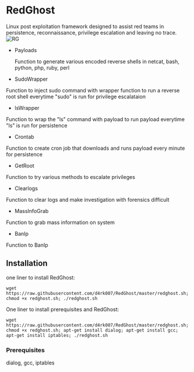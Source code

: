 # RedGhost
Linux post exploitation framework designed to assist red teams in persistence, reconnaissance, privilege escalation and leaving no trace. 
![RG](https://user-images.githubusercontent.com/44454186/61165432-0ac12280-a510-11e9-8a44-191c36d49fe5.PNG)
- Payloads

  Function to generate various encoded reverse shells in
  netcat, bash, python, php, ruby, perl

- SudoWrapper

Function to inject sudo command with wrapper function to run a reverse root shell everytime "sudo" is run for privilege     escalataion

- lsWrapper 

Function to wrap the "ls" command with payload to run payload everytime "ls" is run for persistence


- Crontab

Function to create cron job that downloads and runs payload every minute for persistence


- GetRoot

Function to try various methods to escalate privileges


- Clearlogs

Function to clear logs and make investigation with forensics difficult


- MassInfoGrab

Function to grab mass information on system


- BanIp

Function to BanIp


## Installation

one liner to install RedGhost:
```
wget https://raw.githubusercontent.com/d4rk007/RedGhost/master/redghost.sh; chmod +x redghost.sh; ./redghost.sh
```

One liner to install prerequisites and RedGhost:
```
wget https://raw.githubusercontent.com/d4rk007/RedGhost/master/redghost.sh; chmod +x redghost.sh; apt-get install dialog; apt-get install gcc; apt-get install iptables; ./redghost.sh
```

### Prerequisites

dialog, gcc, iptables
